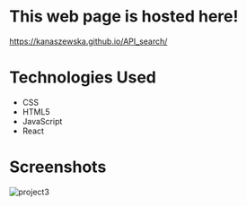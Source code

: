 # This web page is hosted here!
https://kanaszewska.github.io/API_search/


# Technologies Used
* CSS
* HTML5
* JavaScript
* React




# Screenshots


![project3](https://user-images.githubusercontent.com/106904594/204536472-1f425855-040f-48b4-af3d-3fc645278b75.jpg)
